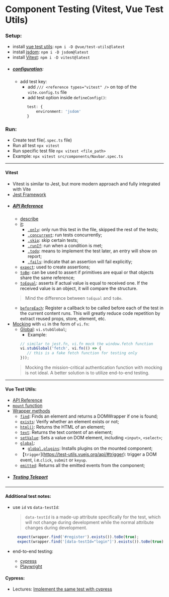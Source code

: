 Component Testing (Vitest, Vue Test Utils)
==============================================


### Setup:
- install [vue test utils](https://test-utils.vuejs.org/): `npm i -D @vue/test-utils@latest`
- install [jsdom](https://github.com/jsdom/jsdom#readme): `npm i -D jsdom@latest`
- install [Vitest](https://vitest.dev/): `npm i -D vitest@latest`
- ##### [configuration](https://vitest.dev/guide/#configuring-vitest):
  - add test key:
    - add `/// <reference types="vitest" />` on top of the `vite.config.ts` file
    - add test option inside `defineConfig()`:
    ```typescript
       test: {
           environment: 'jsdom'
       }
    ```
### Run:
- Create test file(`.spec.ts` file)
- Run all test `npx vitest`
- Run specific test file `npx vitest <file_path>`
- Example: `npx vitest src/components/Navbar.spec.ts`

----------------------------------------------------
#### Vitest
- Vitest is similar to Jest, but more modern approach and fully integrated with Vite
- [Jest Framework](https://jestjs.io/)
- ##### [API Reference](https://vitest.dev/api/)
  - [describe](https://vitest.dev/api/#describe)
  - [it](https://vitest.dev/api/#test):
      - [`.only`](https://vitest.dev/api/#test-only): only run this test in the file, skipped the rest of the tests;
      - [`.concurrent`](https://vitest.dev/api/#test-concurrent): run tests concurrently;
      - [`.skip`](https://vitest.dev/api/#test-skip): skip certain tests;
      - [`.runIf`](https://vitest.dev/api/#test-runif): run when a condition is met;
      - [`.todo`](https://vitest.dev/api/#test-todo): means to implement the test later, an entry will show on report;
      - [`.fails`](https://vitest.dev/api/#test-fails): indicate that an assertion will fail explicitly;
  - [`expect`](https://vitest.dev/api/#expect): used to create assertions;
  - [`toBe`](https://vitest.dev/api/#tobe): can be used to assert if primitives are equal or that objects share the same reference;
  - [`toEqual`](https://vitest.dev/api/#toequal): asserts if actual value is equal to received one. If the received value is an object, it will compare the structure.
  > Mind the difference between `toEqual` and `toBe`.
  - [`beforeEach`](https://vitest.dev/api/#beforeeach): Register a callback to be called before each of the test in the current content runs. This will greatly reduce code repetition by extract reused props, store, element, etc.
- [Mocking](https://vitest.dev/guide/mocking.html) with `vi` in the form of `vi.fn`:
  - [Global](https://vitest.dev/guide/mocking.html#globals): `vi.stubGlobal`;
    - Example:
    ```typescript
    // similar to jest.fn, vi.fn mock the window.fetch function
    vi.stubGlobal('fetch', vi.fn(() => {
       // this is a fake fetch function for testing only
    }));
    ```
  > Mocking the  mission-critical authentication function with mocking is not ideal. A better solution is to utilize end-to-end testing.
  

----------------------------------------------------
#### Vue Test Utils:
- [API Reference](https://test-utils.vuejs.org/api/)
- [`mount` function](https://test-utils.vuejs.org/api/#mount)
- [Wrapper methods](https://test-utils.vuejs.org/api/#wrapper-methods)
  - [`find`](https://test-utils.vuejs.org/api/#find): Finds an element and returns a DOMWrapper if one is found;
  - [`exists`](https://test-utils.vuejs.org/api/#exists): Verify whether an element exists or not;
  - [`html()`](https://test-utils.vuejs.org/api/#html): Returns the HTML of an element;
  - [`text`](https://test-utils.vuejs.org/api/#text): Returns the text content of an element;
  - [`setValue`](https://test-utils.vuejs.org/api/#setvalue): Sets a value on DOM element, including `<input>`, `<select>`;
  - [`global`](https://test-utils.vuejs.org/api/#global):
    - [`global.plugins`](https://test-utils.vuejs.org/api/#global-plugins): Installs plugins on the mounted component;
  - 【`trigger`](https://test-utils.vuejs.org/api/#trigger): trigger a DOM event, i.e.`click`, `submit` or `keyup`.
  - [`emitted`](https://test-utils.vuejs.org/api/#emitted): Returns all the emitted events from the component;
- ##### [Testing Teleport](https://test-utils.vuejs.org/guide/advanced/teleport.html)
________________________________________________________
#### Additional test notes:
- use `id` vs `data-testId`:
  > `data-testId` is a made-up attribute specifically for the test, which will not change during development while the normal attribute changes during development.
   ```Typescript
     expect(wrapper.find('#register').exists()).toBe(true);
     expect(wrapper.find('[data-testId="login"]').exists()).toBe(true);
   ```

- end-to-end testing:
  - [cypress](https://www.cypress.io/)
  - [Playwright](https://playwright.dev/)

#### Cypress:
- Lectures: [Implement the same test with cypress](https://www.youtube.com/watch?v=nLBwVOJDT1I)
